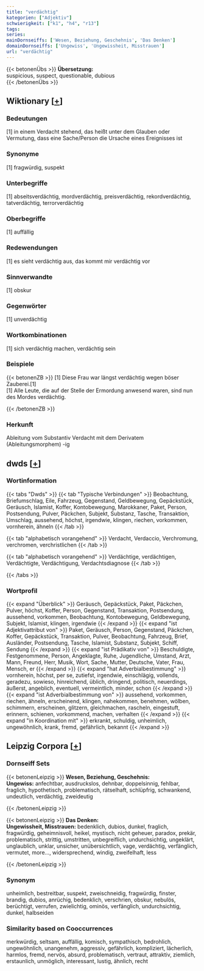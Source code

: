 ```yaml
---
title: "verdächtig"
kategorien: ["Adjektiv"]
schwierigkeit: ["k1", "h4", "r13"]
tags:
series:
mainDornseiffs: ['Wesen, Beziehung, Geschehnis', 'Das Denken']
domainDornseiffs: ['Ungewiss', 'Ungewissheit, Misstrauen']
url: "verdächtig"
---
```


{{< betonenÜbs >}}
**Übersetzung:**  
suspicious, suspect, questionable, dubious  
{{< /betonenÜbs >}}

## Wiktionary [[+](https://de.wiktionary.org/wiki/verdächtig)]

### Bedeutungen
[1] in einem Verdacht stehend, das heißt unter dem Glauben oder Vermutung, dass eine Sache/Person die Ursache eines Ereignisses ist  

### Synonyme
[1] fragwürdig, suspekt  

### Unterbegriffe
[1] abseitsverdächtig, mordverdächtig, preisverdächtig, rekordverdächtig, tatverdächtig, terrorverdächtig  

### Oberbegriffe
[1] auffällig  

### Redewendungen
[1] es sieht verdächtig aus, das kommt mir verdächtig vor  

### Sinnverwandte
[1] obskur  

### Gegenwörter
[1] unverdächtig  

### Wortkombinationen
[1] sich verdächtig machen, verdächtig sein  

### Beispiele
{{< betonenZB >}}
[1] Diese Frau war längst verdächtig wegen böser Zauberei.[1]  
[1] Alle Leute, die auf der Stelle der Ermordung anwesend waren, sind nun des Mordes verdächtig.  

{{< /betonenZB >}}
### Herkunft
Ableitung vom Substantiv Verdacht mit dem Derivatem (Ableitungsmorphem) -ig  



## dwds [[+](https://www.dwds.de/wb/verdächtig)]

### Wortinformation
{{< tabs "Dwds" >}}
{{< tab "Typische Verbindungen" >}}
Beobachtung, Briefumschlag, Eile, Fahrzeug, Gegenstand, Geldbewegung, Gepäckstück, Geräusch, Islamist, Koffer, Kontobewegung, Marokkaner, Paket, Person, Postsendung, Pulver, Päckchen, Subjekt, Substanz, Tasche, Transaktion, Umschlag, aussehend, höchst, irgendwie, klingen, riechen, vorkommen, vornherein, ähneln
{{< /tab >}}

{{< tab "alphabetisch vorangehend" >}}
Verdacht, Verdaccio, Verchromung, verchromen, verchristlichen
{{< /tab >}}

{{< tab "alphabetisch vorangehend" >}}
Verdächtige, verdächtigen, Verdächtigte, Verdächtigung, Verdachtsdiagnose
{{< /tab >}}

{{< /tabs >}}

### Wortprofil
{{< expand "Überblick" >}} Geräusch, Gepäckstück, Paket, Päckchen, Pulver, höchst, Koffer, Person, Gegenstand, Transaktion, Postsendung, aussehend, vorkommen, Beobachtung, Kontobewegung, Geldbewegung, Subjekt, Islamist, klingen, irgendwie {{< /expand >}}
{{< expand "ist Adjektivattribut von" >}} Paket, Geräusch, Person, Gegenstand, Päckchen, Koffer, Gepäckstück, Transaktion, Pulver, Beobachtung, Fahrzeug, Brief, Ausländer, Postsendung, Tasche, Islamist, Substanz, Subjekt, Schiff, Sendung {{< /expand >}}
{{< expand "ist Prädikativ von" >}} Beschuldigte, Festgenommene, Person, Angeklagte, Ruhe, Jugendliche, Umstand, Arzt, Mann, Freund, Herr, Musik, Wort, Sache, Mutter, Deutsche, Vater, Frau, Mensch, er {{< /expand >}}
{{< expand "hat Adverbialbestimmung" >}} vornherein, höchst, per se, zutiefst, irgendwie, einschlägig, vollends, geradezu, sowieso, hinreichend, üblich, dringend, politisch, neuerdings, äußerst, angeblich, eventuell, vermeintlich, minder, schon {{< /expand >}}
{{< expand "ist Adverbialbestimmung von" >}} aussehend, vorkommen, riechen, ähneln, erscheinend, klingen, nahekommen, benehmen, wölben, schimmern, erscheinen, glitzern, gleichmachen, rascheln, eingestuft, erinnern, schienen, vorkommend, machen, verhalten {{< /expand >}}
{{< expand "in Koordination mit" >}} erkrankt, schuldig, unheimlich, ungewöhnlich, krank, fremd, gefährlich, bekannt {{< /expand >}}

## Leipzig Corpora [[+](https://corpora.uni-leipzig.de/en/res?word=verdächtig&corpusId=deu_newscrawl-public_2018)]

### Dornseiff Sets
{{< betonenLeipzig >}}
**Wesen, Beziehung, Geschehnis:**  
**Ungewiss:** anfechtbar, ausdruckslos, dehnbar, doppelsinnig, fehlbar, fraglich, hypothetisch, problematisch, rätselhaft, schlüpfrig, schwankend, undeutlich, verdächtig, zweideutig  

{{< /betonenLeipzig >}}


{{< betonenLeipzig >}}
**Das Denken:**  
**Ungewissheit, Misstrauen:** bedenklich, dubios, dunkel, fraglich, fragwürdig, geheimnisvoll, heikel, mystisch, nicht geheuer, paradox, prekär, problematisch, strittig, umstritten, unbegreiflich, undurchsichtig, ungeklärt, unglaublich, unklar, unsicher, unübersichtlich, vage, verdächtig, verfänglich, vermutet, more..., widersprechend, windig, zweifelhaft, less  

{{< /betonenLeipzig >}}

### Synonym
unheimlich, bestreitbar, suspekt, zweischneidig, fragwürdig, finster, brandig, dubios, anrüchig, bedenklich, verschrien, obskur, nebulös, berüchtigt, verrufen, zwielichtig, ominös, verfänglich, undurchsichtig, dunkel, halbseiden


### Similarity based on Cooccurrences
merkwürdig, seltsam, auffällig, komisch, sympathisch, bedrohlich, ungewöhnlich, unangenehm, aggressiv, gefährlich, kompliziert, lächerlich, harmlos, fremd, nervös, absurd, problematisch, vertraut, attraktiv, ziemlich, erstaunlich, unmöglich, interessant, lustig, ähnlich, recht

